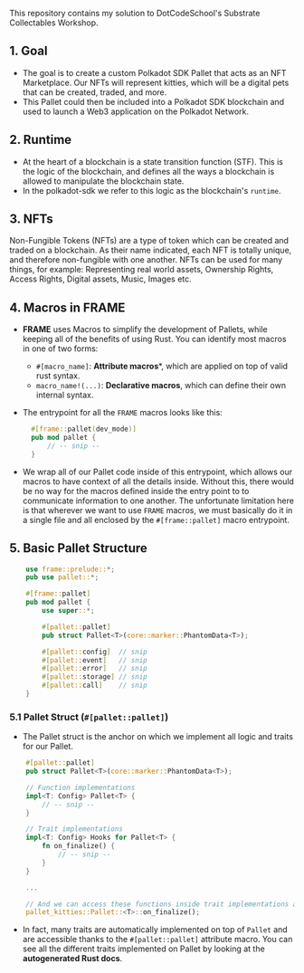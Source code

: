 This repository contains my solution to DotCodeSchool's Substrate Collectables Workshop.

## 1. Goal
* The goal is to create a custom Polkadot SDK Pallet that acts as an NFT Marketplace. Our NFTs will represent kitties, which will be a digital pets that can be created, traded, and more.
* This Pallet could then be included into a Polkadot SDK blockchain and used to launch a Web3 application on the Polkadot Network.

## 2. Runtime
* At the heart of a blockchain is a state transition function (STF). This is the logic of the blockchain, and defines all the ways a blockchain is allowed to manipulate the blockchain state.
* In the polkadot-sdk we refer to this logic as the blockchain's `runtime`.

## 3. NFTs
Non-Fungible Tokens (NFTs) are a type of token which can be created and traded on a blockchain. As their name indicated, each NFT is totally unique, and therefore non-fungible with one another. NFTs can be used for many things, for example: Representing real world assets, Ownership Rights, Access Rights, Digital assets, Music, Images etc.

## 4. Macros in FRAME
* **FRAME** uses Macros to simplify the development of Pallets, while keeping all of the benefits of using Rust. You can identify most macros in one of two forms:
  * `#[macro_name]`: **Attribute macros***, which are applied on top of valid rust syntax.
  * `macro_name!(...)`: **Declarative macros**, which can define their own internal syntax.
* The entrypoint for all the `FRAME` macros looks like this:

  ```rust
    #[frame::pallet(dev_mode)]
    pub mod pallet {
        // -- snip --
    }
  ```

* We wrap all of our Pallet code inside of this entrypoint, which allows our macros to have context of all the details inside. Without this, there would be no way for the macros defined inside the entry point to to communicate information to one another.
The unfortunate limitation here is that wherever we want to use `FRAME` macros, we must basically do it in a single file and all enclosed by the `#[frame::pallet]` macro entrypoint.

## 5. Basic Pallet Structure

```rust
    use frame::prelude::*;
    pub use pallet::*;

    #[frame::pallet]
    pub mod pallet {
        use super::*;

        #[pallet::pallet]
        pub struct Pallet<T>(core::marker::PhantomData<T>);

        #[pallet::config]  // snip
        #[pallet::event]   // snip
        #[pallet::error]   // snip
        #[pallet::storage] // snip
        #[pallet::call]    // snip
    }
```

### 5.1 Pallet Struct (`#[pallet::pallet]`)
* The Pallet struct is the anchor on which we implement all logic and traits for our Pallet.

```rust
    #[pallet::pallet]
    pub struct Pallet<T>(core::marker::PhantomData<T>);

    // Function implementations
    impl<T: Config> Pallet<T> {
        // -- snip --
    }

    // Trait implementations
    impl<T: Config> Hooks for Pallet<T> {
        fn on_finalize() {
            // -- snip --
        }
    }

    ...

    // And we can access these functions inside trait implementations as follows:
    pallet_kitties::Pallet::<T>::on_finalize();
```

* In fact, many traits are automatically implemented on top of `Pallet` and are accessible thanks to the `#[pallet::pallet]` attribute macro. You can see all the different traits implemented on Pallet by looking at the **autogenerated Rust docs**.
